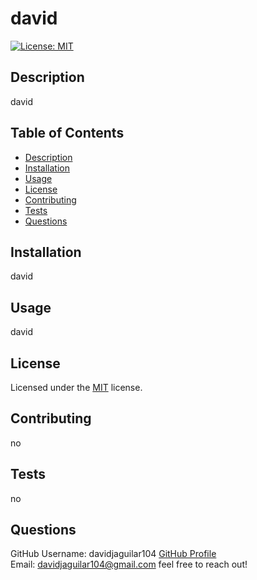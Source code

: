 
# david     

[![License: MIT](https://img.shields.io/badge/License-MIT-yellow.svg)](https://opensource.org/licenses/MIT)

## Description

david

## Table of Contents 
- [Description](#Description) 
- [Installation](#Installation)
- [Usage](#Usage)
- [License](#License)
- [Contributing](#Contributing)
- [Tests](#Tests)
- [Questions](#Questions)

## Installation

david

## Usage

david

## License

Licensed under the [MIT](./src/MIT-LICENSE.txt) license.        


## Contributing

no

## Tests 

no

## Questions

GitHub Username: davidjaguilar104 [GitHub Profile](https://github.com/davidjaguilar104)       
Email: davidjaguilar104@gmail.com feel free to reach out! 
